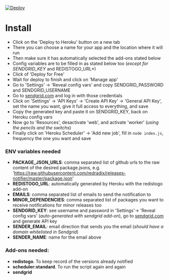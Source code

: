 [![Deploy](https://www.herokucdn.com/deploy/button.svg)](https://heroku.com/deploy)

# Install
- Click on the 'Deploy to Heroku' button on a new tab
- There you can choose a name for your app and the location where it will run
- Then make sure it has automatically selected the add-ons stated below
- Config variables are to be filled in as stated below too (*except for SENDGRID_KEY* and REDISTOGO_URL*)
- Click of 'Deploy for Free'
- Wait for deploy to finish and click on 'Manage app'
- Go to 'Settings' -> 'Reveal config vars' and copy SENDGRID_PASSWORD and SENDGRID_USERNAME
- Go to [sendgrid.com](https://sendgrid.com) and log in with those credentials
- Click on 'Settings' -> 'API Keys' -> 'Create API Key' -> 'General API Key', set the name you want, give it full access to everything, and save
- Copy the generated key and paste it on SENDGRID_KEY, back on Heroku config vars
- Now go to 'Resources', desactivate 'web', and activate 'worker' (*using the pencils and the switchs*)
- Finally click on 'Heroku Scheduler' -> 'Add new job', fill in `node index.js`, frequency the one you want and save

### ENV variables needed

- **PACKAGE_JSON_URLS**: comma separated list of github urls to the raw content of the desired package.jsons, e.g. 'https://raw.githubusercontent.com/redradix/releases-notifier/master/package.json'
- **REDISTOGO_URL**: automatically generated by Heroku with the redistogo add-on
- **EMAILS**: comma separated list of emails to send the notification to
- **MINOR_DEPENDENCIES**: comma separated list of packages you want to receive notifications for minor releases too
- **SENDGRID_KEY**: see username and password in 'Settings'-> 'Reveal config vars' (*auto-generated with sendgrid add-on*), go to [sendgrid.com](https://sendgrid.com) and generate API key
- **SENDER_EMAIL**: email direction that sends you the email (*should have a domain whitelisted in Sendgrid*)
- **SENDER_NAME**: name for the email above

### Add-ons needed:

- **redistogo**. To keep record of the versions already notified
- **scheduler:standard**. To run the script again and again
- **sendgrid**
